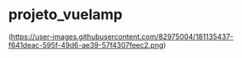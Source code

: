﻿# projeto_vuelamp

(https://user-images.githubusercontent.com/82975004/181135437-f641deac-595f-49d6-ae39-57f4307feec2.png)
